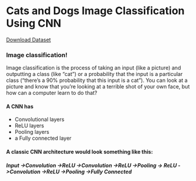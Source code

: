 # Cats and Dogs Image Classification Using CNN
<html>
  <a href="https://www.kaggle.com/c/dogs-vs-cats/data">Download Dataset</a>
  <h3>Image classification!</h3>
  <p>Image classification is the process of taking an input (like a picture) and outputting a class (like “cat”) or a probability that the input is a particular class (“there’s a 90% probability that this input is a cat”). You can look at a picture and know that you’re looking at a terrible shot of your own face, but how can a computer learn to do that?</p>
<h4>A CNN has</h4>
  <ul>
    <li>Convolutional layers</li>
    <li>ReLU layers</li>
    <li>Pooling layers</li>
    <li>a Fully connected layer</li>
    </ul>
  <h4>A classic CNN architecture would look something like this:</h4>
<h5>Input ->Convolution ->ReLU ->Convolution ->ReLU ->Pooling ->
  ReLU ->Convolution ->ReLU ->Pooling ->Fully Connected</h5>
